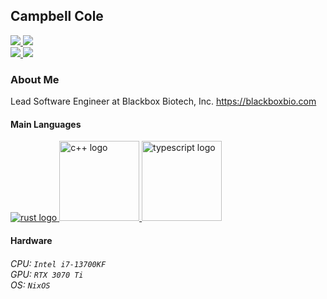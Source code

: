 ## Campbell Cole

<p>
  <a href="https://github.com/campbellcole">
    <img src="https://avatars.githubusercontent.com/u/10430178?v=2&s=197">
  </a>
  <a href="https://github.com/campbellcole">
    <img src="https://grs.boyaard.net/?username=campbellcole&custom_title=GitHub%20Stats&include_all_commits=true&show_icons=true&theme=dracula&bg_color=8,a340b6,4c66ce&title_color=abc7ed&layout=compact">
  </a>
  <br />
  <a href="https://github.com/campbellcole">
    <img src="https://grs.boyaard.net/wakatime?username=pslight&api_domain=wakapi.boyaard.net&langs_count=4&theme=dracula&bg_color=8,a340b6,4c66ce&title_color=abc7ed&custom_title=Languages%20%28Last%20year%29&layout=compact">
  </a>
  <a href="https://github.com/campbellcole">
    <img src="https://grs.boyaard.net/top-langs/?username=campbellcole&langs_count=4&layout=compact&theme=dracula&bg_color=8,a340b6,4c66ce&title_color=abc7ed&custom_title=Languages%20%28All%20Time%29&size_weight=0.5&count_weight=0.5&exclude_repo=Entangled,nixpkgs,Spotify-Library-to-.txt,getting-started,uml_generator,oreganized,Non-Euclidian-Portals,MinecraftForge,ProjectKorra,afterparty-ng,dotfiles,sdks,assassin,unocss-attributify-rust,campbellcole.github.io,DVC-CS,positron,muon,muonoum-e,1nternal,bowling,VICINITY,prototype-website,Tache,HomeworkWebsite,CS200">
  </a>
</p>

### About Me

Lead Software Engineer at Blackbox Biotech, Inc.
https://blackboxbio.com

#### Main Languages

<div>
  <a href="https://www.rust-lang.org/">
    <img src="https://github.com/rust-lang/rust-artwork/raw/master/logo/rust-logo-128x128.png" alt="rust logo">
  </a>
  <a href="https://isocpp.org/">
    <img src="https://upload.wikimedia.org/wikipedia/commons/1/18/ISO_C%2B%2B_Logo.svg" alt="c++ logo" width=128 height=128>
  </a>
  <a href="https://www.typescriptlang.org/">
    <img src="https://upload.wikimedia.org/wikipedia/commons/4/4c/Typescript_logo_2020.svg" alt="typescript logo" width=128 height=128>
  </a>
</div>

#### Hardware

<h6>
  CPU: <code>Intel i7-13700KF</code></br>
  GPU: <code>RTX 3070 Ti</code><br />
  OS: <code>NixOS</code>
</h6>
